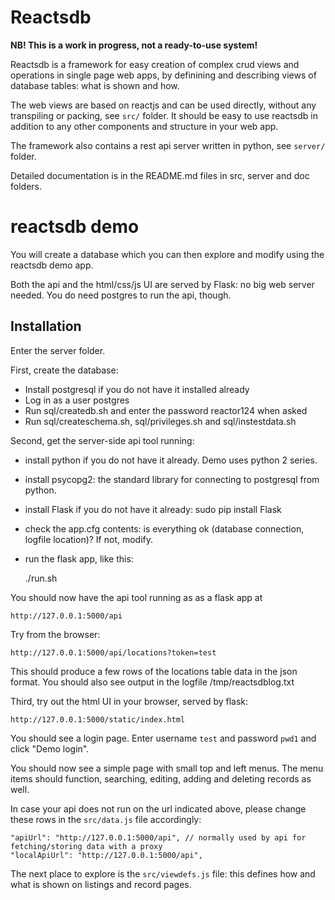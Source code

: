 
Reactsdb
========

<b>NB! This is a work in progress, not a ready-to-use system!</b>

Reactsdb is a framework for easy creation of complex crud views and operations 
in single page web apps, by definining and describing views of database tables: 
what is shown and how.

The web views are based on reactjs and can be used directly, 
without any transpiling or packing, see `src/` folder. It should be easy to use
reactsdb in addition to any other components and structure in your web app.

The framework also contains a rest api server written in python, see `server/` folder.

Detailed documentation is in the README.md files in src, server and doc folders.

reactsdb demo
=============

You will create a database which you can then explore and modify using 
the reactsdb demo app.

Both the api and the html/css/js UI are served by Flask: no big
web server needed. You do need postgres to run the api, though.

## Installation

Enter the server folder.

First, create the database:

  * Install postgresql if you do not have it installed already
  * Log in as a user postgres
  * Run sql/createdb.sh and enter the password reactor124 when asked
  * Run sql/createschema.sh, sql/privileges.sh and sql/instestdata.sh  

Second, get the server-side api tool running:

  * install python if you do not have it already. Demo uses python 2 series.
  * install psycopg2: the standard library for connecting to postgresql from python.
  * install Flask if you do not have it already: sudo pip install Flask
  * check the app.cfg contents: is everything ok (database connection, logfile location)? If not, modify. 
  * run the flask app, like this:

    ./run.sh
        

You should now have the api tool running as as a flask app at

    http://127.0.0.1:5000/api

Try from the browser:

    http://127.0.0.1:5000/api/locations?token=test
    

This should produce a few rows of the locations table data in the json format.
You should also see output in the logfile /tmp/reactsdblog.txt

Third, try out the html UI in your browser, served by flask:

    http://127.0.0.1:5000/static/index.html

You should see a login page. Enter username `test` and password `pwd1` and click "Demo login".

You should now see a simple page with small top and left menus. The menu items should function,
searching, editing, adding and deleting records as well.

In case your api does not run on the url indicated above, please change 
these rows in the `src/data.js` file accordingly:

    "apiUrl": "http://127.0.0.1:5000/api", // normally used by api for fetching/storing data with a proxy 
    "localApiUrl": "http://127.0.0.1:5000/api",

The next place to explore is the `src/viewdefs.js` file: this defines how and what is shown on listings and record pages.

